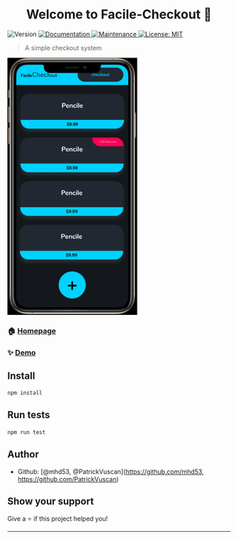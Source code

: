 <h1 align="center">Welcome to Facile-Checkout 👋</h1>
<p>
  <img alt="Version" src="https://img.shields.io/badge/version-0.0.1-blue.svg?cacheSeconds=2592000" />
  <a href="https://github.com/csc301-fall-2020/assignment-1-65-patrickvuscan-mohammaddarabi#readme" target="_blank">
    <img alt="Documentation" src="https://img.shields.io/badge/documentation-yes-brightgreen.svg" />
  </a>
  <a href="https://github.com/csc301-fall-2020/assignment-1-65-patrickvuscan-mohammaddarabi/graphs/commit-activity" target="_blank">
    <img alt="Maintenance" src="https://img.shields.io/badge/Maintained%3F-yes-green.svg" />
  </a>
  <a href="#" target="_blank">
    <img alt="License: MIT" src="https://img.shields.io/github/license/mhd53,  Avatar/Facile-Checkout" />
  </a>
</p>

> A simple checkout system

<img src="_prototypes/01_facile_item_list.png" style="zoom:70%;" />



### 🏠 [Homepage](github.io)

### ✨ [Demo](github.io)

## Install

```sh
npm install
```

## Run tests

```sh
npm run test
```

## Author

* Github: [@mhd53,  @PatrickVuscan](https://github.com/mhd53, https://github.com/PatrickVuscan)

## Show your support

Give a ⭐️ if this project helped you!

***


